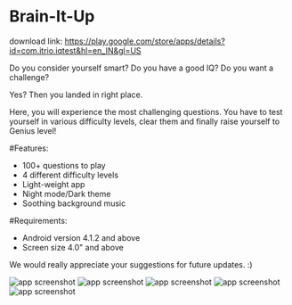 # Brain-It-Up

download link: https://play.google.com/store/apps/details?id=com.itrio.iqtest&hl=en_IN&gl=US

Do you consider yourself smart? Do you have a good IQ? Do you want a challenge?

Yes? Then you landed in right place.

Here, you will experience the most challenging questions. You have to test yourself in various difficulty levels, clear them and finally raise yourself to Genius level!

#Features:
- 100+ questions to play
- 4 different difficulty levels
- Light-weight app
- Night mode/Dark theme
- Soothing background music

#Requirements:
- Android version 4.1.2 and above
- Screen size 4.0" and above

We would really appreciate your suggestions for future updates. :)

![app screenshot](https://play-lh.googleusercontent.com/y0pVx0wBllPfK8Src-l4-0uSa0Rn_vXAQXADJLOIFUpHCrdiTLHFYSwzW8KLbb2rLQ=w720-h310-rw)
![app screenshot](https://play-lh.googleusercontent.com/63l0YbtIacGS2e8LLfwEz5rz3UO-ZkXaNbBwgGwTcmTTMxhMN-IxrhVSPdv5bicznS4=w720-h310-rw)
![app screenshot](https://play-lh.googleusercontent.com/TuNaSbwEtqV_wGX1WwkgS4KTyI4NDVaSxpynkH_gng4-cGuyp5Tsfrc6c2kzmqL_Qew=w720-h310-rw)
![app screenshot](https://play-lh.googleusercontent.com/IrMSvalLA9vdzL5q8INPmH0myKj8a2K2FQs55-a5FLTP1BYLpBcWThOo015vOah9LkQ=w720-h310-rw)
![app screenshot](https://play-lh.googleusercontent.com/aI41ZbM1enKWT0Rwb-N0MrvQfXfQX-xk_1ucw3FOcG4vxp77BiaQVSRgBwB_f8qnxoE=w720-h310-rw)
